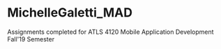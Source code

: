 # MichelleGaletti_MAD

Assignments completed for ATLS 4120 Mobile Application Development Fall'19 Semester
